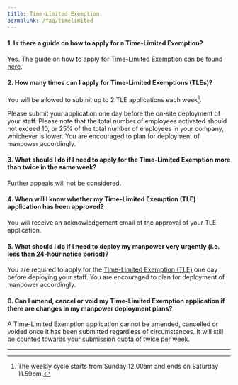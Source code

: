 ```yaml
---
title: Time-Limited Exemption
permalink: /faq/timelimited
---
```


#### **1. Is there a guide on how to apply for a Time-Limited Exemption?**
Yes. The guide on how to apply for Time-Limited Exemption can be found <a href="TimeLimitedExemptionGuide.pdf" target="_blank">here</a>.

#### **2. How many times can I apply for Time-Limited Exemptions (TLEs)?**
You will be allowed to submit up to 2 TLE applications each week[^1].

Please submit your application one day before the on-site deployment of your staff. Please note that the total number of employees activated should not exceed 10, or 25% of the total number of employees in your company, whichever is lower. You are encouraged to plan for deployment of manpower accordingly.

#### **3. What should I do if I need to apply for the Time-Limited Exemption more than twice in the same week?**
Further appeals will not be considered.

#### **4. When will I know whether my Time-Limited Exemption (TLE) application has been approved?**
You will receive an acknowledgement email of the approval of your TLE application.

#### **5. What should I do if I need to deploy my manpower very urgently (i.e. less than 24-hour notice period)?**
You are required to apply for the <a href="https://go.gov.sg/timelimitedexemption" target="_blank">Time-Limited Exemption (TLE)</a> one day before deploying your staff. You are encouraged to plan for deployment of manpower accordingly.

#### **6. Can I amend, cancel or void my Time-Limited Exemption application if there are changes in my manpower deployment plans?**
A Time-Limited Exemption application cannot be amended, cancelled or voided once it has been submitted regardless of circumstances. It will still be counted towards your submission quota of twice per week. 


___
[^1]: The weekly cycle starts from Sunday 12.00am and ends on Saturday 11.59pm.